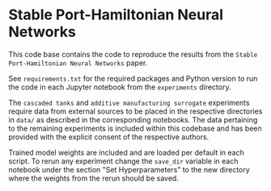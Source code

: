 # Stable Port-Hamiltonian Neural Networks

This code base contains the code to reproduce the results from the `Stable Port-Hamiltonian Neural Networks` paper.

See `requirements.txt` for the required packages and Python version to run the code in each Jupyter notebook from the `experiments` directory.

The `cascaded tanks` and `additive manufacturing surrogate` experiments require data from external sources to be placed in the respective directories in `data/` as described in the corresponding notebooks.
The data pertaining to the remaining experiments is included within this codebase and has been provided with the explicit consent of the respective authors.

Trained model weights are included and are loaded per default in each script. To rerun any experiment change the `save_dir` variable in each notebook under the section "Set Hyperparameters" to the new directory where the weights from the rerun should be saved.
